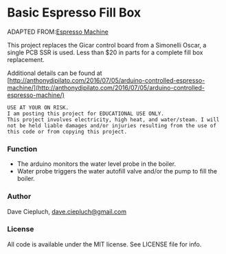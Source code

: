 # Basic Espresso Fill Box 

ADAPTED FROM:[Espresso Machine](http://anthonydipilato.com/wp-content/uploads/2018/03/espresso.png)

This project replaces the Gicar control board from a Simonelli Oscar, a single PCB SSR is used. Less than $20 in parts for a complete fill box replacement.

Additional details can be found at [http://anthonydipilato.com/2016/07/05/arduino-controlled-espresso-machine/](http://anthonydipilato.com/2016/07/05/arduino-controlled-espresso-machine/)

```
USE AT YOUR ON RISK.
I am posting this project for EDUCATIONAL USE ONLY.
This project involves electricity, high heat, and water/steam. I will not be held liable damages and/or injuries resulting from the use of this code or from copying this project.
```

### Function
- The arduino monitors the water level probe in the boiler.
- Water probe triggers the water autofill valve and/or the pump to fill the boiler.

### Author
Dave Ciepluch, dave.ciepluch@gmail.com

### License
All code is available under the MIT license. See LICENSE file for info.


   
